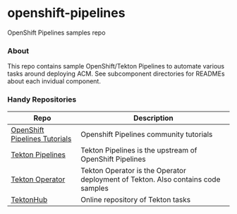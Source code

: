 # openshift-pipelines
OpenShift Pipelines samples repo

### About

This repo contains sample OpenShift/Tekton Pipelines to automate various tasks around deploying ACM. See subcomponent directories for READMEs about each invidual component.

### Handy Repositories

| Repo | Description |
| ------ | --------- |
| [OpenShift Pipelines Tutorials](https://github.com/openshift/pipelines-tutorial) | Openshift Pipelines community tutorials |
| [Tekton Pipelines](https://github.com/tektoncd/pipeline) | Tekton Pipelines is the upstream of OpenShift Pipelines |
| [Tekton Operator](https://github.com/tektoncd/operator) | Tekton Operator is the Operator deployment of Tekton. Also contains code samples |
| [TektonHub](https://hub.tekton.dev/) | Online repository of Tekton tasks |


